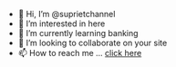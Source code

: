 - 👋 Hi, I’m @suprietchannel
- 👀 I’m interested in here
- 🌱 I’m currently learning banking
- 💞️ I’m looking to collaborate on your site
- 📫 How to reach me ...
<a href="https://www.supriet.com/"> click here</a>
<!---
suprietchannel/suprietchannel is a ✨ special ✨ repository because its `README.md` (this file) appears on your GitHub profile.
You can click the Preview link to take a look at your changes.
--->
